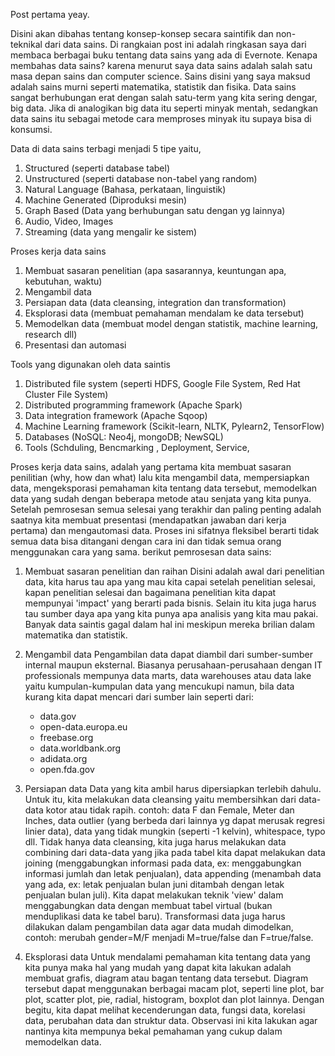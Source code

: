 Post pertama yeay.

Disini akan dibahas tentang konsep-konsep secara saintifik dan non-teknikal dari data sains. Di rangkaian post ini adalah ringkasan saya dari membaca berbagai buku tentang data sains yang ada di Evernote. Kenapa membahas data sains? karena menurut saya data sains adalah salah satu masa depan sains dan computer science. Sains disini yang saya maksud adalah sains murni seperti matematika, statistik dan fisika. Data sains sangat berhubungan erat dengan salah satu-term yang kita sering dengar, big data. Jika di analogikan big data itu seperti minyak mentah, sedangkan data sains itu sebagai metode cara memproses minyak itu supaya bisa di konsumsi.

Data di data sains terbagi menjadi 5 tipe yaitu,

1. Structured (seperti database tabel)
2. Unstructured (seperti database non-tabel yang random)
3. Natural Language (Bahasa, perkataan, linguistik)
4. Machine Generated (Diproduksi mesin)
5. Graph Based (Data yang berhubungan satu dengan yg lainnya)
6. Audio, Video, Images 
7. Streaming (data yang mengalir ke sistem)


Proses kerja data sains

1. Membuat sasaran penelitian (apa sasarannya, keuntungan apa, kebutuhan, waktu)
2. Mengambil data
3. Persiapan data (data cleansing, integration dan transformation)
4. Eksplorasi data (membuat pemahaman mendalam ke data tersebut)
5. Memodelkan data (membuat model dengan statistik, machine learning, research dll)
6. Presentasi dan automasi


Tools yang digunakan oleh data saintis

1. Distributed file system (seperti HDFS, Google File System, Red Hat Cluster File System)
2. Distributed programming framework (Apache Spark)
3. Data integration framework (Apache Sqoop)
4. Machine Learning framework (Scikit-learn, NLTK, Pylearn2, TensorFlow)
5. Databases (NoSQL: Neo4j, mongoDB; NewSQL)
6. Tools (Schduling, Bencmarking , Deployment, Service, 


Proses kerja data sains, adalah yang pertama kita membuat sasaran penilitian (why, how dan what) lalu kita mengambil data, mempersiapkan data, mengeksporasi pemahaman kita tentang data tersebut, memodelkan data yang sudah dengan beberapa metode atau senjata yang kita punya. Setelah pemrosesan semua selesai yang terakhir dan paling penting adalah saatnya kita membuat presentasi (mendapatkan jawaban dari kerja pertama) dan mengautomasi data. Proses ini sifatnya fleksibel berarti tidak semua data bisa ditangani dengan cara ini dan tidak semua orang menggunakan cara yang sama. berikut pemrosesan data sains:

1. Membuat sasaran penelitian dan raihan
Disini adalah awal dari penelitian data, kita harus tau apa yang mau kita capai setelah penelitian selesai, kapan penelitian selesai dan bagaimana penelitian kita dapat mempunyai 'impact' yang berarti pada bisnis. Selain itu kita juga harus tau sumber daya apa yang kita punya apa analisis yang kita mau pakai. Banyak data saintis gagal dalam hal ini meskipun mereka brilian dalam matematika dan statistik.

2. Mengambil data
Pengambilan data dapat diambil dari sumber-sumber internal maupun eksternal. Biasanya perusahaan-perusahaan dengan IT professionals mempunya data marts, data warehouses atau data lake yaitu kumpulan-kumpulan data yang mencukupi namun, bila data kurang kita dapat mencari dari sumber lain seperti dari: 
    * data.gov
    * open-data.europa.eu
    * freebase.org
    * data.worldbank.org
    * adidata.org
    * open.fda.gov

3. Persiapan data
Data yang kita ambil harus dipersiapkan terlebih dahulu. Untuk itu, kita melakukan data cleansing yaitu membersihkan dari data-data kotor atau tidak rapih. contoh: data F dan Female, Meter dan Inches, data outlier (yang berbeda dari lainnya yg dapat merusak regresi linier data), data yang tidak mungkin (seperti -1 kelvin), whitespace,  typo dll. Tidak hanya data cleansing, kita juga harus melakukan data combining dari data-data yang jika pada tabel kita dapat melakukan data joining (menggabungkan informasi pada data, ex: menggabungkan informasi jumlah dan letak penjualan), data appending (menambah data yang ada, ex: letak penjualan bulan juni ditambah dengan letak penjualan bulan juli). Kita dapat melakukan teknik 'view' dalam menggabungkan data dengan membuat tabel virtual (bukan menduplikasi data ke tabel baru). Transformasi data juga harus dilakukan dalam pengambilan data agar data mudah dimodelkan, contoh: merubah gender=M/F menjadi M=true/false dan F=true/false.

4. Eksplorasi data
Untuk mendalami pemahaman kita tentang data yang kita punya maka hal yang mudah yang dapat kita lakukan adalah membuat grafis, diagram atau bagan tentang data tersebut. Diagram tersebut dapat menggunakan berbagai macam plot, seperti line plot, bar plot, scatter plot, pie, radial, histogram, boxplot dan plot lainnya. Dengan begitu, kita dapat melihat kecenderungan data, fungsi data, korelasi data, perubahan data dan struktur data. Observasi ini kita lakukan agar nantinya kita mempunya bekal pemahaman yang cukup dalam memodelkan data.
